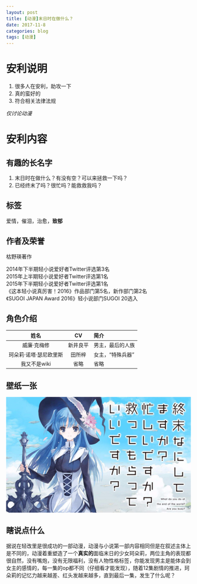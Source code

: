 ```yaml
---
layout: post
title: [动漫]末日时在做什么？
date: 2017-11-8
categories: blog
tags: [动漫]
---
```


# 安利说明

1. 很多人在安利，助攻一下
2. 真的蛮好的
3. 符合相关法律法规

*仅讨论动漫*

# 安利内容

## 有趣的长名字

1. 末日时在做什么？有没有空？可以来拯救一下吗？  
2. 已经终末了吗？很忙吗？能救救我吗？  

## 标签

爱情，催泪，治愈，**致郁**  

## 作者及荣誉

枯野瑛著作  

2014年下半期轻小说爱好者Twitter评选第3名  
2015年上半期轻小说爱好者Twitter评选第1名  
2015年下半期轻小说爱好者Twitter评选第1名  
《这本轻小说真厉害！2016》作品部门第5名，新作部门第2名  
《SUGOI JAPAN Award 2016》轻小说部门SUGOI 20选入  

## 角色介绍

|姓名|CV|简介|
|:---:|:---:|:---|
|威廉·克梅修|新井良平|男主，最后的人族|
|珂朵莉·诺塔·瑟尼欧里斯|田所梓|女主，“特殊兵器”|
|我又不是wiki|省略|省略|

## 壁纸一张

![](/img/keduoli.jpg)

## 瞎说点什么

据说在轻改里是很成功的一部动漫，动漫与小说第一部内容相同但是在叙述主体上是不同的，动漫着重塑造了一个**真实的**面临末日的少女珂朵莉，两位主角的表现都很自然，没有嘴炮，没有无限福利，没有人物性格标签，你能发现男主是能体会到女主的感情的，每一集的op都不同（仔细看才能发现），随着12集剧情的推进，珂朵莉的记忆力越来越差、红头发越来越多，直到最后一集，发生了什么呢？  
